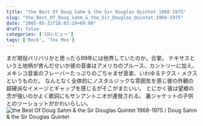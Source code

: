 ```yaml
---
title: "the Best Of Doug Sahm & the Sir Douglas Quintet 1968-1975"
slug: "the_Best_Of_Doug_Sahm_&_the_Sir_Douglas_Quintet_1968-1975"
date: "2005-05-21T18:03:29+09:00"
draft: false
categories: ['CDレビュー']
tags: ['Rock', 'Tex Mex']
---
```


まだ現役バリバリかと思ったら99年には他界していたのか。合掌。 テキサスという土地柄が育んだせいか彼の音楽はアメリカのブルース、カントリーに加え、メキシコ音楽のフレーバーたっぷりのごちゃまぜ音楽、いわゆるテクス・メクスというものだ。 なんとなく全体的にノスタルジックな雰囲気を感じ彼の外観の超硬派なイメージとギャップを感じるがそこがまたいい。 とにかく彼は望郷の念が強いのかよく歌詞にもサンアントニオが連発される。 裏ジャケットの子供とのツーショットがかわいらしい。 ![the Best Of Doug Sahm & the Sir Douglas Quintet 1968-1975 / Doug Sahm & the Sir Douglas Quintet](/wp-content/archives/20050521.jpg)